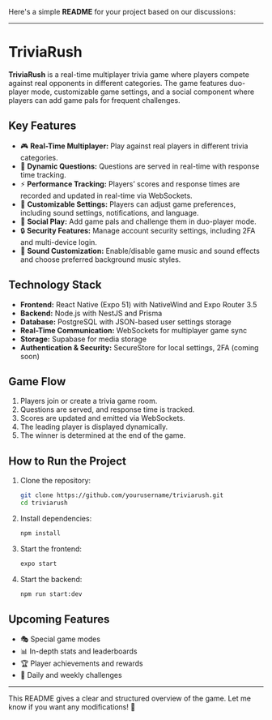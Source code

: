 Here's a simple **README** for your project based on our discussions:  

---

# **TriviaRush**  

**TriviaRush** is a real-time multiplayer trivia game where players compete against real opponents in different categories. The game features duo-player mode, customizable game settings, and a social component where players can add game pals for frequent challenges.  

## **Key Features**  

- 🎮 **Real-Time Multiplayer:** Play against real players in different trivia categories.  
- 🔄 **Dynamic Questions:** Questions are served in real-time with response time tracking.  
- ⚡ **Performance Tracking:** Players’ scores and response times are recorded and updated in real-time via WebSockets.  
- 🎨 **Customizable Settings:** Players can adjust game preferences, including sound settings, notifications, and language.  
- 🤝 **Social Play:** Add game pals and challenge them in duo-player mode.  
- 🔒 **Security Features:** Manage account security settings, including 2FA and multi-device login.  
- 🎵 **Sound Customization:** Enable/disable game music and sound effects and choose preferred background music styles.  

## **Technology Stack**  

- **Frontend:** React Native (Expo 51) with NativeWind and Expo Router 3.5  
- **Backend:** Node.js with NestJS and Prisma  
- **Database:** PostgreSQL with JSON-based user settings storage  
- **Real-Time Communication:** WebSockets for multiplayer game sync  
- **Storage:** Supabase for media storage  
- **Authentication & Security:** SecureStore for local settings, 2FA (coming soon)  

## **Game Flow**  

1. Players join or create a trivia game room.  
2. Questions are served, and response time is tracked.  
3. Scores are updated and emitted via WebSockets.  
4. The leading player is displayed dynamically.  
5. The winner is determined at the end of the game.  

## **How to Run the Project**  

1. Clone the repository:  
   ```bash
   git clone https://github.com/yourusername/triviarush.git
   cd triviarush
   ```
2. Install dependencies:  
   ```bash
   npm install
   ```  
3. Start the frontend:  
   ```bash
   expo start
   ```  
4. Start the backend:  
   ```bash
   npm run start:dev
   ```  

## **Upcoming Features**  

- 🎭 Special game modes  
- 📊 In-depth stats and leaderboards  
- 🏆 Player achievements and rewards  
- 📅 Daily and weekly challenges  

---

This README gives a clear and structured overview of the game. Let me know if you want any modifications! 🚀